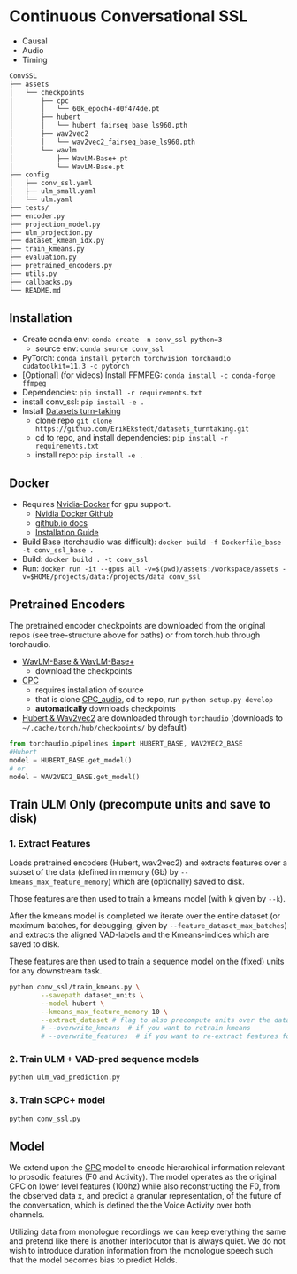 # Continuous Conversational SSL

* Causal
* Audio
* Timing


```bash
ConvSSL
├── assets
│   └── checkpoints
│       ├── cpc
│       │   └── 60k_epoch4-d0f474de.pt
│       ├── hubert
│       │   └── hubert_fairseq_base_ls960.pth
│       ├── wav2vec2
│       │   └── wav2vec2_fairseq_base_ls960.pth
│       └── wavlm
│           ├── WavLM-Base+.pt
│           └── WavLM-Base.pt
├── config
│   ├── conv_ssl.yaml
│   ├── ulm_small.yaml
│   └── ulm.yaml
├── tests/
├── encoder.py
├── projection_model.py
├── ulm_projection.py
├── dataset_kmean_idx.py
├── train_kmeans.py
├── evaluation.py
├── pretrained_encoders.py
├── utils.py
├── callbacks.py
└── README.md
```


## Installation

* Create conda env: `conda create -n conv_ssl python=3`
  - source env: `conda source conv_ssl`
* PyTorch: `conda install pytorch torchvision torchaudio cudatoolkit=11.3 -c pytorch`
* [Optional] (for videos) Install FFMPEG: `conda install -c conda-forge ffmpeg`
* Dependencies: `pip install -r requirements.txt`
* install conv_ssl: `pip install -e .`
* Install [Datasets turn-taking](https://github.com/ErikEkstedt/datasets_turntaking)
    - clone repo `git clone https://github.com/ErikEkstedt/datasets_turntaking.git`
    - cd to repo, and install dependencies: `pip install -r requirements.txt`
    - install repo: `pip install -e .`

## Docker

* Requires [Nvidia-Docker]() for gpu support.
  * [Nvidia Docker Github](https://github.com/NVIDIA/nvidia-docker)
  * [github.io docs](https://nvidia.github.io/nvidia-docker/)
  * [Installation Guide](https://docs.nvidia.com/datacenter/cloud-native/container-toolkit/install-guide.html#docker)
* Build Base (torchaudio was difficult): `docker build -f Dockerfile_base -t conv_ssl_base .`
* Build: `docker build . -t conv_ssl`
* Run: `docker run -it --gpus all -v=$(pwd)/assets:/workspace/assets -v=$HOME/projects/data:/projects/data conv_ssl`

## Pretrained Encoders

The pretrained encoder checkpoints are downloaded from the original repos (see tree-structure above for paths)
or from torch.hub through torchaudio.

* [WavLM-Base & WavLM-Base+](https://github.com/microsoft/unilm/tree/master/wavlm)
  - download the checkpoints
* [CPC](https://github.com/facebookresearch/CPC_audio)
  - requires installation of source
  - that is clone [CPC_audio](https://github.com/facebookresearch/CPC_audio), cd to repo, run `python setup.py develop`
  - **automatically** downloads checkpoints
* [Hubert & Wav2vec2](https://pytorch.org/audio/stable/models.html#wav2vec2-0-hubert) are downloaded through `torchaudio` (downloads to `~/.cache/torch/hub/checkpoints/` by default)

```python
from torchaudio.pipelines import HUBERT_BASE, WAV2VEC2_BASE
#Hubert
model = HUBERT_BASE.get_model()
# or
model = WAV2VEC2_BASE.get_model()
```


## Train ULM Only (precompute units and save to disk)

### 1. Extract Features

Loads pretrained encoders (Hubert, wav2vec2) and extracts features over a subset of the
data (defined in memory (Gb) by `--kmeans_max_feature_memory`) which are (optionally) saved to disk.

Those features are then used to train a kmeans model (with k given by `--k`).

After the kmeans model is completed we iterate over the entire dataset (or
maximum batches, for debugging, given by `--feature_dataset_max_batches`) and
extracts the aligned VAD-labels and the Kmeans-indices which are saved to disk.

These features are then used to train a sequence model on the (fixed) units for any downstream task.


```bash
python conv_ssl/train_kmeans.py \
        --savepath dataset_units \
        --model hubert \
        --kmeans_max_feature_memory 10 \
        --extract_dataset # flag to also precompute units over the datasets
        # --overwrite_kmeans  # if you want to retrain kmeans
        # --overwrite_features  # if you want to re-extract features for kmeans
```


### 2. Train ULM + VAD-pred sequence models


```bash
python ulm_vad_prediction.py
```


### 3. Train SCPC+ model

```bash
python conv_ssl.py
```


## Model

We extend upon the [CPC]() model to encode hierarchical information relevant to
prosodic features (F0 and Activity). The model operates as the original CPC on
lower level features (100hz) while also reconstructing the F0, from the
observed data x, and predict a granular representation, of the future of the
conversation, which is defined the the Voice Activity over both channels.

Utilizing data from monologue recordings we can keep everything the same and
pretend like there is another interlocutor that is always quiet. We do not wish
to introduce duration information from the monologue speech such that the model
becomes bias to predict Holds.
